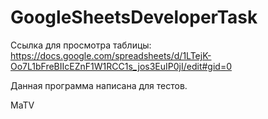 # GoogleSheetsDeveloperTask

Ссылка для просмотра таблицы:
https://docs.google.com/spreadsheets/d/1LTejK-Oo7L1bFreBIIcEZnF1W1RCC1s_jos3EuIP0jI/edit#gid=0

Данная программа написана для тестов.


MaTV